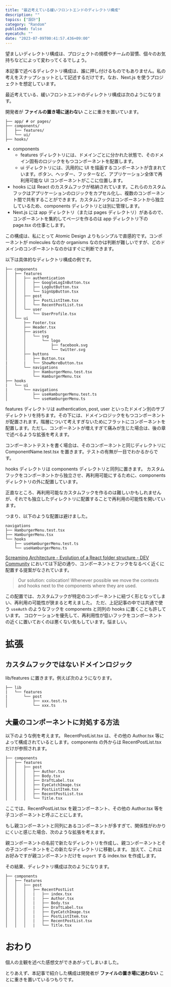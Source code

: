 ```yaml
---
title: "最近考えている緩いフロントエンドのディレクトリ構成"
description: ""
topics: ["設計"]
category: "Random"
published: false
eyecatch: ""
date: "2023-07-09T00:41:57.436+09:00"
---
```


望ましいディレクトリ構成は、プロジェクトの規模やチームの習慣、個々のお気持ちなどによって変わってくるでしょう。

本記事で述べるディレクトリ構成は、誰に押し付けるものでもありません。私の考えをスナップショットとして記述するだけです。なお、Next.js を使うプロジェクトを想定しています。

最近考えている、緩いフロントエンドのディレクトリ構成は次のようになります。

開発者が **ファイルの置き場に迷わない** ことに重きを置いています。

```text
├── app/ # or pages/
├── components/
│   ├── features/
│   └── ui/
├── hooks/
```

- components
  - features ディレクトリには、ドメインごとに分かれた状態で、そのドメイン固有のロジックをもつコンポーネントを配置します。
  - ui ディレクトリには、汎用的に UI を描画するコンポーネントが含まれています。ボタン、ヘッダー、フッターなど、アプリケーション全体で再利用可能な UI コンポーネントがここに位置します。
- hooks には React のカスタムフックが格納されています。これらのカスタムフックはアプリケーションのロジックをカプセル化し、複数のコンポーネント間で共有することができます。カスタムフックはコンポーネントから独立しているため、components ディレクトリとは別に管理します。
- Next.js には app ディレクトリ（または pages ディレクトリ）があるので、コンポーネントを集約してページを作るのは app ディレクトリ下の page.tsx の仕事とします。

この構成は、私にとって Atomic Design よりもシンプルで直感的です。コンポーネントが molecules なのか organisms なのかは判断が難しいですが、どのドメインのコンポーネントなのかはすぐに判断できます。

以下は具体的なディレクトリ構成の例です。

```text
├── components
│   ├── features
│   │   ├── authentication
│   │   │   ├── GoogleLogInButton.tsx
│   │   │   ├── LogOutButton.tsx
│   │   │   └── SignUpButton.tsx
│   │   ├── post
│   │   │   ├── PostListItem.tsx
│   │   │   └── RecentPostList.tsx
│   │   └── user
│   │       └── UserProfile.tsx
│   └── ui
│       ├── Footer.tsx
│       ├── Header.tsx
│       ├── assets
│       │   └── svg
│       │       └── logo
│       │           ├── facebook.svg
│       │           └── twitter.svg
│       ├── buttons
│       │   ├── Button.tsx
|       |   └── ShowMoreButton.tsx
│       └── navigations
│           ├── HamburgerMenu.test.tsx
│           └── HamburgerMenu.tsx
├── hooks
|   └── ui
|       └── navigations
│           ├── useHamburgerMenu.test.ts
│           └── useHamburgerMenu.ts
```

features ディレクトリは authentication, post, user といったドメイン別のサブディレクトリを持ちます。その下には、ドメインロジックをもつコンポーネントが配置されます。階層について考えすぎないためにフラットにコンポーネントを配置します。ただし、コンポーネントが増えすぎて痛みが生じた場合は、後の章で述べるような拡張を考えます。

コンポーネントテストを書く場合は、そのコンポーネントと同じディレクトリに ComponentName.test.tsx を置きます。テストの有無が一目でわかるからです。

hooks ディレクトリは components ディレクトリと同列に置きます。
カスタムフックをコンポーネントから独立させ、再利用可能にするために、components ディレクトリの外に配置しています。

正直なところ、再利用可能なカスタムフックを作るのは難しいかもしれませんが、それでも独立したディレクトリに配置することで再利用の可能性を開いています。

つまり、以下のような配置は避けました。

```text
navigations
├── HamburgerMenu.test.tsx
├── HamburgerMenu.tsx
└── hooks
    ├── useHamburgerMenu.test.ts
    └── useHamburgerMenu.ts
```

[Screaming Architecture - Evolution of a React folder structure - DEV Community](https://dev.to/profydev/screaming-architecture-evolution-of-a-react-folder-structure-4g25#prototype-group-by-file-types) においては下記の通り、コンポーネントとフックをなるべく近くに配置する提案がなされています。

> Our solution: colocation! Whenever possible we move the contexts and hooks next to the components where they are used.

この配置では、カスタムフックが特定のコンポーネントに紐づく形となってしまい、再利用の可能性が狭まると考えました。
ただ、上記記事の中では共通で使う `useAuth` のようなフックを components と同列の hooks に置くことも許しています。
コロケーションを優先して、再利用性が低いフックをコンポーネントの近くに置いておくのは悪くない気もしています。悩ましい。


# 拡張

## カスタムフックではないドメインロジック

lib/features に置きます。例えば次のようになります。

```text
├── lib
|   └── features
|       └── post
│           ├── xxx.test.ts
│           └── xxx.ts
```


## 大量のコンポーネントに対処する方法

以下のような例を考えます。
RecentPostList.tsx は、その他の Author.tsx 等によって構成されているとします。components の外からは RecentPostList.tsx だけが参照されます。

```text
├── components
│   ├── features
│   │   ├── post
│   │   │   ├── Author.tsx
│   │   │   ├── Body.tsx
│   │   │   ├── DraftLabel.tsx
│   │   │   ├── EyeCatchImage.tsx
│   │   │   ├── PostListItem.tsx
│   │   │   ├── RecentPostList.tsx
│   │   │   └── Title.tsx
```

ここでは、RecentPostList.tsx を親コンポーネント、その他の Author.tsx 等を子コンポーネントと呼ぶことにします。

もし親コンポーネントと同列にあるコンポーネントが多すぎて、関係性がわかりにくいと感じた場合、次のような拡張を考えます。

親コンポーネントの名前で新たなディレクトリを作成し、親コンポーネントとその子コンポーネントをこの新たなディレクトリに移動します。
加えて、これはお好みですが親コンポーネントだけを `export` する index.tsx を作成します。

その結果、ディレクトリ構成は次のようになります。

```text
├── components
│   ├── features
│   │   ├── post
│   │   │   ├── RecentPostList
│   │   │   |   ├── index.tsx
│   │   │   |   ├── Author.tsx
│   │   │   |   ├── Body.tsx
│   │   │   |   ├── DraftLabel.tsx
│   │   │   |   ├── EyeCatchImage.tsx
│   │   │   |   ├── PostListItem.tsx
│   │   │   |   ├── RecentPostList.tsx
│   │   │   |   └── Title.tsx
```

# おわり

個人の主観を述べた感想文ができあがってしまいました。

とりあえず、本記事で紹介した構成は開発者が **ファイルの置き場に迷わない** ことに重きを置いているつもりです。

